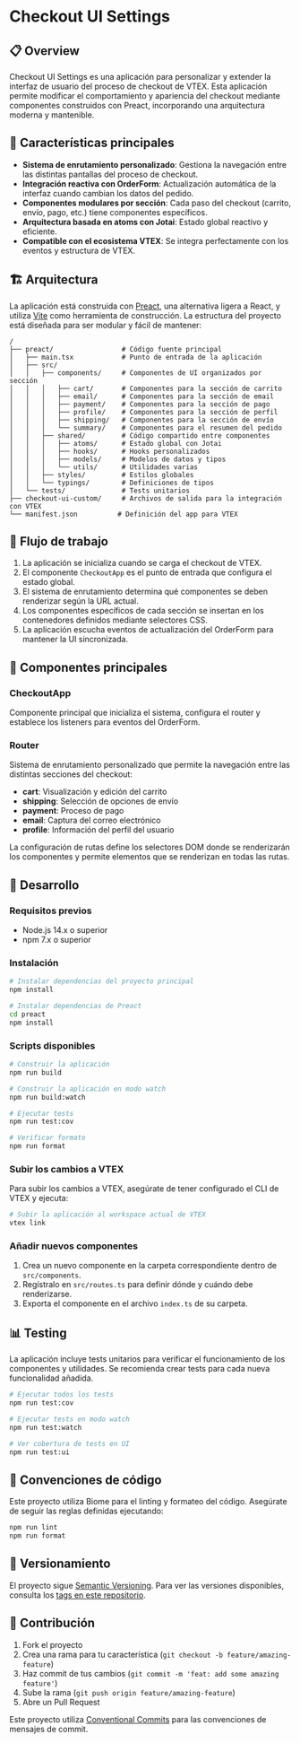 # Checkout UI Settings

## 📋 Overview

Checkout UI Settings es una aplicación para personalizar y extender la interfaz de usuario del proceso de checkout de VTEX. Esta aplicación permite modificar el comportamiento y apariencia del checkout mediante componentes construidos con Preact, incorporando una arquitectura moderna y mantenible.

## 🚀 Características principales

- **Sistema de enrutamiento personalizado**: Gestiona la navegación entre las distintas pantallas del proceso de checkout.
- **Integración reactiva con OrderForm**: Actualización automática de la interfaz cuando cambian los datos del pedido.
- **Componentes modulares por sección**: Cada paso del checkout (carrito, envío, pago, etc.) tiene componentes específicos.
- **Arquitectura basada en atoms con Jotai**: Estado global reactivo y eficiente.
- **Compatible con el ecosistema VTEX**: Se integra perfectamente con los eventos y estructura de VTEX.

## 🏗️ Arquitectura

La aplicación está construida con [Preact](https://preactjs.com/), una alternativa ligera a React, y utiliza [Vite](https://vitejs.dev/) como herramienta de construcción. La estructura del proyecto está diseñada para ser modular y fácil de mantener:

```
/
├── preact/                 # Código fuente principal
│   ├── main.tsx            # Punto de entrada de la aplicación
│   ├── src/
│   │   ├── components/     # Componentes de UI organizados por sección
│   │   │   ├── cart/       # Componentes para la sección de carrito
│   │   │   ├── email/      # Componentes para la sección de email
│   │   │   ├── payment/    # Componentes para la sección de pago
│   │   │   ├── profile/    # Componentes para la sección de perfil
│   │   │   ├── shipping/   # Componentes para la sección de envío
│   │   │   └── summary/    # Componentes para el resumen del pedido
│   │   ├── shared/         # Código compartido entre componentes
│   │   │   ├── atoms/      # Estado global con Jotai
│   │   │   ├── hooks/      # Hooks personalizados 
│   │   │   ├── models/     # Modelos de datos y tipos
│   │   │   └── utils/      # Utilidades varias
│   │   ├── styles/         # Estilos globales
│   │   └── typings/        # Definiciones de tipos
│   └── tests/              # Tests unitarios
├── checkout-ui-custom/     # Archivos de salida para la integración con VTEX
└── manifest.json          # Definición del app para VTEX
```

## 🔄 Flujo de trabajo

1. La aplicación se inicializa cuando se carga el checkout de VTEX.
2. El componente `CheckoutApp` es el punto de entrada que configura el estado global.
3. El sistema de enrutamiento determina qué componentes se deben renderizar según la URL actual.
4. Los componentes específicos de cada sección se insertan en los contenedores definidos mediante selectores CSS.
5. La aplicación escucha eventos de actualización del OrderForm para mantener la UI sincronizada.

## 💼 Componentes principales

### CheckoutApp

Componente principal que inicializa el sistema, configura el router y establece los listeners para eventos del OrderForm.

### Router

Sistema de enrutamiento personalizado que permite la navegación entre las distintas secciones del checkout:

- **cart**: Visualización y edición del carrito
- **shipping**: Selección de opciones de envío
- **payment**: Proceso de pago
- **email**: Captura del correo electrónico
- **profile**: Información del perfil del usuario

La configuración de rutas define los selectores DOM donde se renderizarán los componentes y permite elementos que se renderizan en todas las rutas.

## 🔧 Desarrollo

### Requisitos previos

- Node.js 14.x o superior
- npm 7.x o superior

### Instalación

```bash
# Instalar dependencias del proyecto principal
npm install

# Instalar dependencias de Preact
cd preact
npm install
```

### Scripts disponibles

```bash
# Construir la aplicación
npm run build

# Construir la aplicación en modo watch
npm run build:watch

# Ejecutar tests
npm run test:cov

# Verificar formato
npm run format
```

### Subir los cambios a VTEX
Para subir los cambios a VTEX, asegúrate de tener configurado el CLI de VTEX y ejecuta:

```bash
# Subir la aplicación al workspace actual de VTEX
vtex link
```

### Añadir nuevos componentes

1. Crea un nuevo componente en la carpeta correspondiente dentro de `src/components`.
2. Regístralo en `src/routes.ts` para definir dónde y cuándo debe renderizarse.
3. Exporta el componente en el archivo `index.ts` de su carpeta.

## 📊 Testing

La aplicación incluye tests unitarios para verificar el funcionamiento de los componentes y utilidades. Se recomienda crear tests para cada nueva funcionalidad añadida.

```bash
# Ejecutar todos los tests
npm run test:cov

# Ejecutar tests en modo watch
npm run test:watch

# Ver cobertura de tests en UI
npm run test:ui
```

## 📝 Convenciones de código

Este proyecto utiliza Biome para el linting y formateo del código. Asegúrate de seguir las reglas definidas ejecutando:

```bash
npm run lint
npm run format
```

## 🔖 Versionamiento

El proyecto sigue [Semantic Versioning](http://semver.org/). Para ver las versiones disponibles, consulta los [tags en este repositorio](https://github.com/tu-usuario/checkout-ui-settings/tags).

## 🤝 Contribución

1. Fork el proyecto
2. Crea una rama para tu característica (`git checkout -b feature/amazing-feature`)
3. Haz commit de tus cambios (`git commit -m 'feat: add some amazing feature'`)
4. Sube la rama (`git push origin feature/amazing-feature`)
5. Abre un Pull Request

Este proyecto utiliza [Conventional Commits](https://www.conventionalcommits.org/) para las convenciones de mensajes de commit.
